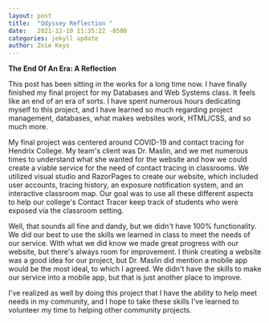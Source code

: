 ```yaml
---
layout: post
title:  "Odyssey Reflection "
date:   2021-12-10 11:35:22 -0500
categories: jekyll update
author: Zoie Keys
---
```


**The End Of An Era: A Reflection**

This post has been sitting in the works for a long time now. I have finally finished my final project for my Databases and Web Systems class. It feels like an end of an era of sorts. I have spent numerous hours dedicating myself to this project, and I have learned so much regarding project management, databases, what makes websites work, HTML/CSS, and so much more.

My final project was centered around COVID-19 and contact tracing for Hendrix College. My team's client was Dr. Maslin, and we met numerous times to understand what she wanted for the website and how we could create a viable service for the need of contact tracing in classrooms. We utilized visual studio and RazorPages to create our website, which included user accounts, tracing history, an exposure notification system, and an interactive classroom map. Our goal was to use all these different aspects to help our college's Contact Tracer keep track of students who were exposed via the classroom setting.

Well, that sounds all fine and dandy, but we didn't have 100% functionality. We did our best to use the skills we learned in class to meet the needs of our service. With what we did know we made great progress with our website, but there's always room for improvement. I think creating a website was a good idea for our project, but Dr. Maslin did mention a mobile app would be the most ideal, to which I agreed. We didn't have the skills to make our service into a mobile app, but that is just another place to improve.

I've realized as well by doing this project that I have the ability to help meet needs in my community, and I hope to take these skills I've learned to volunteer my time to helping other community projects.
